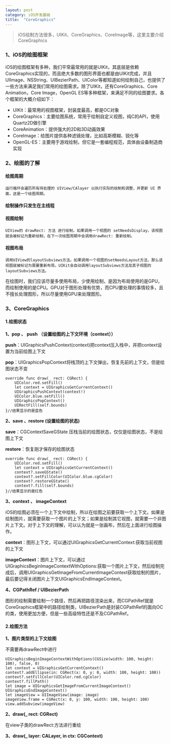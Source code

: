 ```yaml
---
layout: post
category: iOS开发基础
title:  "CoreGraphics" 
---
```




> iOS绘制方法很多，UIKit、CoreGraphics、CoreImage等，这里主要介绍 CoreGraphics



### 1、iOS的绘图框架

iOS的绘图框架有多种，我们平常最常用的就是UIKit，其底层是依赖CoreGraphics实现的，而且绝大多数的图形界面也都是由UIKit完成，并且UIImage、NSString、UIBezierPath、UIColor等都知道如何绘制自己，也提供了一些方法来满足我们常用的绘图需求。除了UIKit，还有CoreGraphics、Core Animation，Core Image，OpenGL ES等多种框架，来满足不同的绘图要求。各个框架的大概介绍如下：

- UIKit：最常用的视图框架，封装度最高，都是OC对象
- CoreGraphics：主要绘图系统，常用于绘制自定义视图，纯C的API，使用Quartz2D做引擎
- CoreAnimation：提供强大的2D和3D动画效果
- CoreImage：给图片提供各种滤镜处理，比如高斯模糊、锐化等
- OpenGL-ES：主要用于游戏绘制，但它是一套编程规范，具体由设备制造商实现

### 2、绘图的了解

#### 绘图周期

```
运行循环会遍历所有待处理的 UIView/CAlayer 以执行实际的绘制和调整，并更新 UI 界面，这是一个绘图周期。
```

#### 绘制操作只发生在主线程

#### 视图绘制

```
UIView的 drawRect: 方法 进行绘制，如果调用一个视图的 setNeedsDisplay，该视图就会被标记为重新绘制，在下一次绘图周期中会调用drawRect: 重新绘制。
```

#### 视图布局

```
调用UIView的layoutSubviews方法。如果调用一个视图的setNeedsLayout方法，那么该视图就被标记为需要重新布局，UIKit会自动调用layoutSubviews方法及其子视图的layoutSubviews方法。
```

在绘图时，我们应该尽量多使用布局，少使用绘制，是因为布局使用的是GPU，而绘制使用的是CPU。GPU对于图形处理有优势，而CPU要处理的事情较多，且不擅长处理图形，所以尽量使用GPU来处理图形。



### 3、CoreGraphics



#### 1.绘图状态

**1、pop 、 push （设置绘图的上下文环境（context））**

**push**：UIGraphicsPushContext(context)把context压入栈中，并把context设置为当前绘图上下文

**pop**：UIGraphicsPopContext将栈顶的上下文弹出，恢复先前的上下文，但是绘图状态不变

```
override func draw(_ rect: CGRect) {
    UIColor.red.setFill()
    let context = UIGraphicsGetCurrentContext()
    UIGraphicsPushContext(context!)
    UIColor.blue.setFill()
    UIGraphicsPopContext()
    UIRectFill(self.bounds)
}//结果显示的是蓝色
```



**2、save 、restore (设置绘图的状态)**

**save**：CGContextSaveGState 压栈当前的绘图状态，仅仅是绘图状态，不是绘图上下文

**restore**：恢复刚才保存的绘图状态

```
override func draw(_ rect: CGRect) {
    UIColor.red.setFill()
    let context = UIGraphicsGetCurrentContext()
    context?.saveGState()
    context?.setFillColor(UIColor.blue.cgColor)
    context?.restoreGState()
    context?.fill(self.bounds)
}//结果显示的是红色
```



**3、context 、 imageContext**

iOS的绘图必须在一个上下文中绘制，所以在绘图之前要获取一个上下文。如果是绘制图片，就需要获取一个图片的上下文；如果是绘制其它视图，就需要一个非图片上下文。对于上下文的理解，可以认为就是一张画布，然后在上面进行绘图操作。

**context**：图形上下文，可以通过UIGraphicsGetCurrentContext:获取当前视图的上下文

**imageContext**：图片上下文，可以通过UIGraphicsBeginImageContextWithOptions:获取一个图片上下文，然后绘制完成后，调用UIGraphicsGetImageFromCurrentImageContext获取绘制的图片，最后要记得关闭图片上下文UIGraphicsEndImageContext。



**4、CGPathRef / UIBezierPath**

图形的绘制需要绘制一个路径，然后再把路径渲染出来，而CGPathRef就是CoreGraphics框架中的路径绘制类，UIBezierPath是封装CGPathRef的面向OC的类，使用更加方便，但是一些高级特性还是不及CGPathRef。



#### 2.绘图方法

**1、图片类型的上下文绘图**

不需要再drawRect中进行

```
UIGraphicsBeginImageContextWithOptions(CGSize(width: 100, height: 100), false, 0)
let context = UIGraphicsGetCurrentContext()
context?.addEllipse(in: CGRect(x: 0, y: 0, width: 100, height: 100))
context?.setFillColor(UIColor.red.cgColor)
context?.fillPath()
let image = UIGraphicsGetImageFromCurrentImageContext()
UIGraphicsEndImageContext()
let imageView = UIImageView(image: image)
imageView.frame = CGRect(x: 0, y: 100, width: 100, height: 100)
view.addSubview(imageView)
```

**2、draw(_ rect: CGRect)**

在view子类的drawRect:方法进行重绘



**3、draw(_ layer: CALayer, in ctx: CGContext)**









